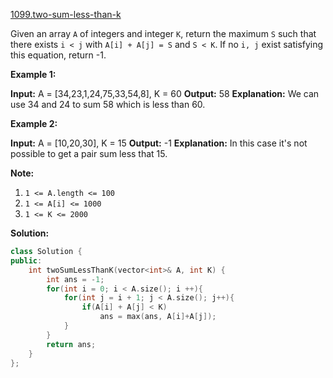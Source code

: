 [1099.two-sum-less-than-k](https://leetcode.com/problems/two-sum-less-than-k/)  

Given an array `A` of integers and integer `K`, return the maximum `S` such that there exists `i < j` with `A[i] + A[j] = S` and `S < K`. If no `i, j` exist satisfying this equation, return -1.

**Example 1:**

**Input:** A = \[34,23,1,24,75,33,54,8\], K = 60
**Output:** 58
**Explanation:** 
We can use 34 and 24 to sum 58 which is less than 60.

**Example 2:**

**Input:** A = \[10,20,30\], K = 15
**Output:** \-1
**Explanation:** 
In this case it's not possible to get a pair sum less that 15.

**Note:**

1.  `1 <= A.length <= 100`
2.  `1 <= A[i] <= 1000`
3.  `1 <= K <= 2000`  



**Solution:**  

```cpp
class Solution {
public:
    int twoSumLessThanK(vector<int>& A, int K) {
        int ans = -1;
        for(int i = 0; i < A.size(); i ++){
            for(int j = i + 1; j < A.size(); j++){
                if(A[i] + A[j] < K)
                    ans = max(ans, A[i]+A[j]);
            }
        }
        return ans;
    }
};
```
      